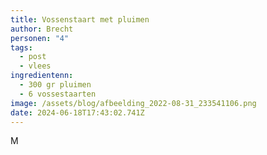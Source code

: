 ```yaml
---
title: Vossenstaart met pluimen
author: Brecht
personen: "4"
tags:
  - post
  - vlees
ingredientenn:
  - 300 gr pluimen
  - 6 vossestaarten
image: /assets/blog/afbeelding_2022-08-31_233541106.png
date: 2024-06-18T17:43:02.741Z
---
```

M